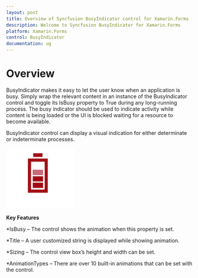 ```yaml
---
layout: post
title: Overview of Syncfusion BusyIndicator control for Xamarin.Forms
description: Welcome to Syncfusion BusyIndicator for Xamarin.Forms
platform: Xamarin.Forms
control: BusyIndicator
documentation: ug
---
```


# Overview

BusyIndicator makes it easy to let the user know when an application is busy. Simply wrap the relevant content in an instance of the BusyIndicator control and toggle its IsBusy property to True during any long-running process. The busy indicator should be used to indicate activity while content is being loaded or the UI is blocked waiting for a resource to become available. 

BusyIndicator control can display a visual indication for either determinate or indeterminate processes.

![](images/Overview.png)

**Key Features**

*IsBusy – The control shows the animation when this property is set.

*Title – A user customized string is displayed while showing animation.

*Sizing – The control view box’s height and width can be set.

*AnimationTypes – There are over 10 built-in animations that can be set with the control.



